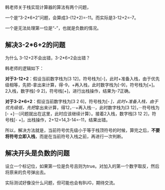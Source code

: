 韩老师关于栈实现计算器的算法有两个问题，

一个是“3-2*6+2”问题，会算成3-(12+2)=-11。而实际是3-12+2=-7。

一个是无法处理第一位是“-”，也就是负数的情况。

## 解决3-2*6+2的问题
为什么 3-12+2不会出错，3-2*6+2会出错？

韩老师的逻辑如下：

**对于3-12+2**：假设当前数字栈为[3 12]，符号栈为[-]，此时+准备入栈，由于优先级相等，先把-拿出来计算，得-9，+再入栈，此时数字栈为[-9]，符号栈为[+]。2入栈，数字栈[-9 2]，符号栈[+]，进行出栈操作，结果为-7正确。

**对于3-2*6+2**：假设当前数字栈为[3 2 6]，符号栈为[- *]，此时+准备入栈，由于优先级低，先把*拿出来计算，得12，···+再入栈···，此时数字栈为[3 12]，···符号栈为[- +]···（问题就出在这里，此时应该继续计算）。接着2入栈，数字栈[3 12 2]，符号栈[- +]，出栈操作，2+12=14,3-14=-11，结果出错。

所以，解决方法就是，当前符号优先级小于等于栈顶符号的时候，算完之后，**不要将符号立即入栈**，而是在当前符号入栈之前，再进行一次判断。

## 解决开头是负数的问题

设立一个标记位，如果第一位是负号且则为true。对加入的第一个数字取反，然后将原来的负号弹出去。


实际测试好像没什么问题，但可能也会有BUG，期待交流。
